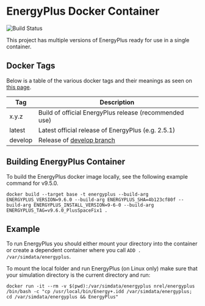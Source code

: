 # EnergyPlus Docker Container

![Build Status](https://github.com/nrel/docker-energyplus/actions/workflows/publish.yml/badge.svg?branch=main)


This project has multiple versions of EnergyPlus ready for use in a single container.


## Docker Tags

Below is a table of the various docker tags and their meanings as seen on [this page](https://hub.docker.com/r/nrel/energyplus/tags/).

| Tag     | Description                                                                             |
|---------|-----------------------------------------------------------------------------------------|
| x.y.z   | Build of official EnergyPlus release (recommended use)                                  |
| latest  | Latest official release of EnergyPlus (e.g. 2.5.1)                                      |
| develop | Release of [develop branch](https://github.com/NREL/docker-energyplus/tree/develop)     |

## Building EnergyPlus Container

To build the EnergyPlus docker image locally, see the following example command for v9.5.0.

```
docker build --target base -t energyplus --build-arg ENERGYPLUS_VERSION=9.6.0 --build-arg ENERGYPLUS_SHA=4b123cf80f --build-arg ENERGYPLUS_INSTALL_VERSION=9-6-0 --build-arg ENERGYPLUS_TAG=v9.6.0_PlusSpaceFix1 .
```

## Example

To run EnergyPlus you should either mount your directory into the container or create a dependent container where you call `ADD . /var/simdata/energyplus`.

To mount the local folder and run EnergyPlus (on Linux only) make sure that your simulation directory is the current directory and run:

```
docker run -it --rm -v $(pwd):/var/simdata/energyplus nrel/energyplus /bin/bash -c "cp /usr/local/bin/Energy+.idd /var/simdata/energyplus; cd /var/simdata/energyplus && EnergyPlus"
```
